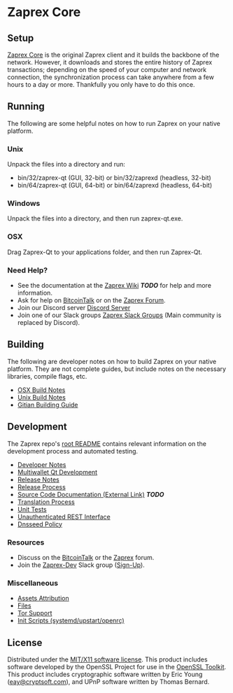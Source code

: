 Zaprex Core
=====================

Setup
---------------------
[Zaprex Core](http://zaprex.org/wallet) is the original Zaprex client and it builds the backbone of the network. However, it downloads and stores the entire history of Zaprex transactions; depending on the speed of your computer and network connection, the synchronization process can take anywhere from a few hours to a day or more. Thankfully you only have to do this once.

Running
---------------------
The following are some helpful notes on how to run Zaprex on your native platform.

### Unix

Unpack the files into a directory and run:

- bin/32/zaprex-qt (GUI, 32-bit) or bin/32/zaprexd (headless, 32-bit)
- bin/64/zaprex-qt (GUI, 64-bit) or bin/64/zaprexd (headless, 64-bit)

### Windows

Unpack the files into a directory, and then run zaprex-qt.exe.

### OSX

Drag Zaprex-Qt to your applications folder, and then run Zaprex-Qt.

### Need Help?

* See the documentation at the [Zaprex Wiki](https://en.bitcoin.it/wiki/Main_Page) ***TODO***
for help and more information.
* Ask for help on [BitcoinTalk](https://bitcointalk.org/index.php?topic=1262920.0) or on the [Zaprex Forum](http://forum.zaprex.org/).
* Join our Discord server [Discord Server](https://discord.zaprex.org)
* Join one of our Slack groups [Zaprex Slack Groups](https://zaprex.org/slack-logins/) (Main community is replaced by Discord).

Building
---------------------
The following are developer notes on how to build Zaprex on your native platform. They are not complete guides, but include notes on the necessary libraries, compile flags, etc.

- [OSX Build Notes](build-osx.md)
- [Unix Build Notes](build-unix.md)
- [Gitian Building Guide](gitian-building.md)

Development
---------------------
The Zaprex repo's [root README](https://github.com/Zaprex-Project/Zaprex/blob/master/README.md) contains relevant information on the development process and automated testing.

- [Developer Notes](developer-notes.md)
- [Multiwallet Qt Development](multiwallet-qt.md)
- [Release Notes](release-notes.md)
- [Release Process](release-process.md)
- [Source Code Documentation (External Link)](https://dev.visucore.com/bitcoin/doxygen/) ***TODO***
- [Translation Process](translation_process.md)
- [Unit Tests](unit-tests.md)
- [Unauthenticated REST Interface](REST-interface.md)
- [Dnsseed Policy](dnsseed-policy.md)

### Resources

* Discuss on the [BitcoinTalk](https://bitcointalk.org/index.php?topic=1262920.0) or the [Zaprex](http://forum.zaprex.org/) forum.
* Join the [Zaprex-Dev](https://zaprex-dev.slack.com/) Slack group ([Sign-Up](https://zaprex-dev.herokuapp.com/)).

### Miscellaneous
- [Assets Attribution](assets-attribution.md)
- [Files](files.md)
- [Tor Support](tor.md)
- [Init Scripts (systemd/upstart/openrc)](init.md)

License
---------------------
Distributed under the [MIT/X11 software license](http://www.opensource.org/licenses/mit-license.php).
This product includes software developed by the OpenSSL Project for use in the [OpenSSL Toolkit](https://www.openssl.org/). This product includes
cryptographic software written by Eric Young ([eay@cryptsoft.com](mailto:eay@cryptsoft.com)), and UPnP software written by Thomas Bernard.
